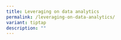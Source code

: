 ```yaml
---
title: Leveraging on data analytics
permalink: /leveraging-on-data-analytics/
variant: tiptap
description: ""
---
```


